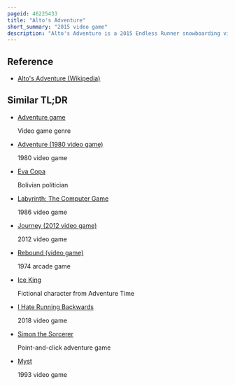 ```yaml
---
pageid: 46225433
title: "Alto's Adventure"
short_summary: "2015 video game"
description: "Alto's Adventure is a 2015 Endless Runner snowboarding video Game developed by Team Alto and published by Snowman and Noodlecake Studios. The player-character Moves automatically on the Right of the Screen through procedurally generated Landscapes. The player taps the screen to jump and perform tricks , and works towards goals, competitive high scores, and upgrades. Before Alto's Adventure the toronto-based Indie Development Team Snowman had worked on Productivity Apps. The Game was made to emulate the Ethereal Atmosphere of Snowboarding, and was inspired by Ski Safari, Tiny Wings, Jetpack Joyride, Journey, Monument Valley, Tony Hawk's Pro Skater 2, and Windosill."
---
```


## Reference

- [Alto's Adventure (Wikipedia)](https://en.wikipedia.org/?curid=46225433)

## Similar TL;DR

- [Adventure game](/tldr/en/adventure-game)

  Video game genre

- [Adventure (1980 video game)](/tldr/en/adventure-1980-video-game)

  1980 video game

- [Eva Copa](/tldr/en/eva-copa)

  Bolivian politician

- [Labyrinth: The Computer Game](/tldr/en/labyrinth-the-computer-game)

  1986 video game

- [Journey (2012 video game)](/tldr/en/journey-2012-video-game)

  2012 video game

- [Rebound (video game)](/tldr/en/rebound-video-game)

  1974 arcade game

- [Ice King](/tldr/en/ice-king)

  Fictional character from Adventure Time

- [I Hate Running Backwards](/tldr/en/i-hate-running-backwards)

  2018 video game

- [Simon the Sorcerer](/tldr/en/simon-the-sorcerer)

  Point-and-click adventure game

- [Myst](/tldr/en/myst)

  1993 video game
